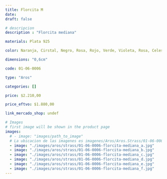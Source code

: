 ```yaml
---
title: Florcita M
date: 
draft: false

# descripcion
description : "Florcita mediana"

materials: Plata 925

color: Naranja, Cirstal, Negro, Rosa, Rojo, Verde, Violeta, Rosa, Celeste, Cristal

dimensions: "0,6cm"

code: 01-06-0006

type: "Aros"

categories: []

price: $2.210,00

price_eftvo: $1.880,00

link_mercado_shop: undef

# Images
# first image will be shown in the product page
images:
  # - image: "images/path_to_image"
  # La ubicacion de las imagenes es imagenes/Aros/Aros.Strass/01-06-0006-florcita-m
  - image: "./images/aros/strass/01-06-0006-florcita-mediana_a.jpg"
  - image: "./images/aros/strass/01-06-0006-florcita-mediana_b.jpg"
  - image: "./images/aros/strass/01-06-0006-florcita-mediana_c.jpg"
  - image: "./images/aros/strass/01-06-0006-florcita-mediana_d.jpg"
  - image: "./images/aros/strass/01-06-0006-florcita-mediana_e.jpg"
  - image: "./images/aros/strass/01-06-0006-florcita-mediana_f.jpg"
---
```

